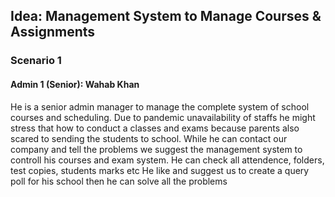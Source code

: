 
## Idea: Management System to Manage Courses & Assignments
### Scenario 1
#### Admin 1 (Senior): Wahab Khan
He is a senior admin manager to manage the complete system of school courses and scheduling. Due to pandemic unavailability of staffs he might stress that how to conduct a classes and exams because parents also scared to sending the students to school. While he can contact our company and tell the problems we suggest the management system to controll his courses and exam system. He can check all attendence, folders, test copies, students marks etc
He like and suggest us to create a query poll for his school then he can solve all the problems
